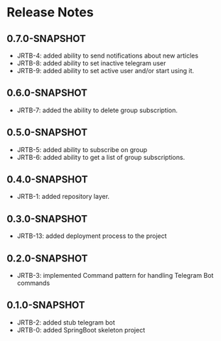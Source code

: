 # Release Notes

## 0.7.0-SNAPSHOT

*   JRTB-4: added ability to send notifications about new articles
*   JRTB-8: added ability to set inactive telegram user
*   JRTB-9: added ability to set active user and/or start using it.

## 0.6.0-SNAPSHOT

*   JRTB-7: added the ability to delete group subscription.

## 0.5.0-SNAPSHOT

*   JRTB-5: added ability to subscribe on group
*   JRTB-6: added ability to get a list of group subscriptions.

## 0.4.0-SNAPSHOT

*   JRTB-1: added repository layer.

## 0.3.0-SNAPSHOT

*   JRTB-13: added deployment process to the project

## 0.2.0-SNAPSHOT

*   JRTB-3: implemented Command pattern for handling Telegram Bot commands

## 0.1.0-SNAPSHOT

*   JRTB-2: added stub telegram bot
*   JRTB-0: added SpringBoot skeleton project